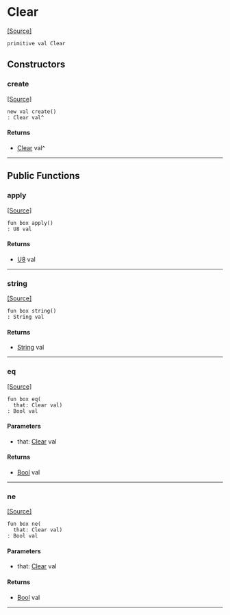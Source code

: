 # Clear
<span class="source-link">[[Source]](src/mqtt-primitives/commands.md#L-0-29)</span>
```pony
primitive val Clear
```

## Constructors

### create
<span class="source-link">[[Source]](src/mqtt-primitives/commands.md#L-0-29)</span>


```pony
new val create()
: Clear val^
```

#### Returns

* [Clear](mqtt-primitives-Clear.md) val^

---

## Public Functions

### apply
<span class="source-link">[[Source]](src/mqtt-primitives/commands.md#L-0-29)</span>


```pony
fun box apply()
: U8 val
```

#### Returns

* [U8](builtin-U8.md) val

---

### string
<span class="source-link">[[Source]](src/mqtt-primitives/commands.md#L-0-29)</span>


```pony
fun box string()
: String val
```

#### Returns

* [String](builtin-String.md) val

---

### eq
<span class="source-link">[[Source]](src/mqtt-primitives/commands.md#L-0-29)</span>


```pony
fun box eq(
  that: Clear val)
: Bool val
```
#### Parameters

*   that: [Clear](mqtt-primitives-Clear.md) val

#### Returns

* [Bool](builtin-Bool.md) val

---

### ne
<span class="source-link">[[Source]](src/mqtt-primitives/commands.md#L-0-29)</span>


```pony
fun box ne(
  that: Clear val)
: Bool val
```
#### Parameters

*   that: [Clear](mqtt-primitives-Clear.md) val

#### Returns

* [Bool](builtin-Bool.md) val

---

